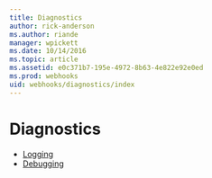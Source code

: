 ```yaml
---
title: Diagnostics
author: rick-anderson
ms.author: riande
manager: wpickett
ms.date: 10/14/2016
ms.topic: article
ms.assetid: e0c371b7-195e-4972-8b63-4e822e92e0ed
ms.prod: webhooks
uid: webhooks/diagnostics/index
---
```

# Diagnostics

* [Logging](logging.md)
* [Debugging](debugging.md)
